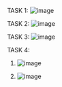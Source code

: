 TASK 1: ![image](https://github.com/iamrayyan1/OOP/assets/142688529/57d3a370-0ceb-4769-89ef-36e1ef9d71b0)

TASK 2: ![image](https://github.com/iamrayyan1/OOP/assets/142688529/078433f8-647d-4d1e-8311-ebfe341cd5df)

TASK 3: ![image](https://github.com/iamrayyan1/OOP/assets/142688529/e5a9b857-50aa-429f-bc79-9c4613140f07)

TASK 4:

1. ![image](https://github.com/iamrayyan1/OOP/assets/142688529/6ab2a80b-418f-49f4-bc2f-c0ecac9773b3)

2. ![image](https://github.com/iamrayyan1/OOP/assets/142688529/6195e1ee-9505-41ef-bff4-44dc78ada885)

